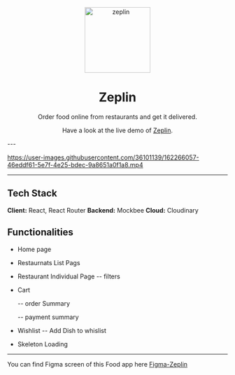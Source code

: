<div align="center">
 
<img alt="zeplin" src="https://res.cloudinary.com/dwhsfh3sc/image/upload/v1649315439/Offers-imgs/zeplin-logo_onlqhj.png" width="150px" height="150px" />
 
# Zeplin
 
Order food online from restaurants and get it delivered.
 
 Have a look at the live demo of [Zeplin](https://zeplinskitchen.netlify.app/).
 
 
</div>
---

https://user-images.githubusercontent.com/36101139/162266057-46eddf61-5e7f-4e25-bdec-9a8651a0f1a8.mp4


---


## Tech Stack

**Client:** React, React Router
**Backend:** Mockbee
**Cloud:** Cloudinary 


## Functionalities

- Home page

- Restaurnats List Pags


- Restaurant Individual Page
   -- filters
   
   
- Cart
   
   -- order Summary
   
   -- payment summary
   
-  Wishlist
    -- Add Dish to whislist
    
    
- Skeleton Loading

---

You can find Figma screen of this Food app here  [Figma-Zeplin](https://www.figma.com/file/rkUSx6jmX3kbJuc4bKgifI/Zeplin-Food-app?node-id=0%3A1)
